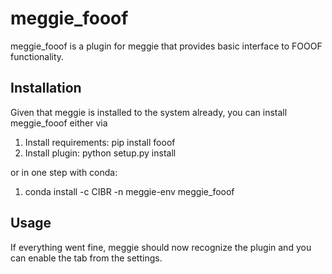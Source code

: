 # meggie\_fooof

meggie\_fooof is a plugin for meggie that provides basic interface to FOOOF functionality.

## Installation

Given that meggie is installed to the system already, you can install meggie\_fooof either via

1. Install requirements: pip install fooof
2. Install plugin: python setup.py install

or in one step with conda:

1. conda install -c CIBR -n meggie-env meggie\_fooof

## Usage

If everything went fine, meggie should now recognize the plugin and you can enable the tab from the settings.

